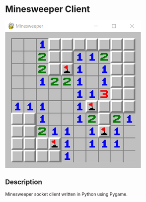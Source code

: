 # Minesweeper Client

![Alt text](/images/board.png "board image")

## Description

Minesweeper socket client written in Python using Pygame.